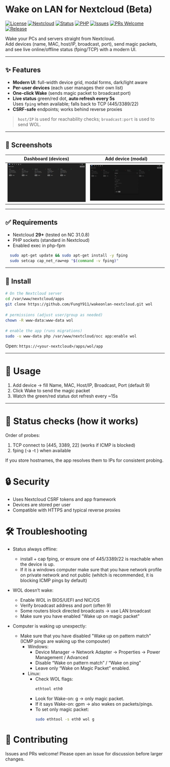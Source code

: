 # Wake on LAN for Nextcloud (Beta)

[![License](https://img.shields.io/badge/License-AGPL--3.0-blue.svg)](LICENSE)
[![Nextcloud](https://img.shields.io/badge/Nextcloud-29--31%2B-0f6fb3.svg)](#)
[![Status](https://img.shields.io/badge/status-alpha-orange.svg)](#)
[![PHP](https://img.shields.io/badge/PHP-8.1%2B-777bb3.svg)](#)
[![Issues](https://img.shields.io/github/issues/FungY911/wakeonlan-nextcloud.svg)](https://github.com/FungY911/wakeonlan-nextcloud/issues)
[![PRs Welcome](https://img.shields.io/badge/PRs-welcome-brightgreen.svg)](https://github.com/FungY911/wakeonlan-nextcloud/pulls)
[![Release](https://img.shields.io/github/v/release/FungY911/wakeonlan-nextcloud?include_prereleases)](https://github.com/FungY911/wakeonlan-nextcloud/releases)

Wake your PCs and servers straight from Nextcloud.  
Add devices (name, MAC, host/IP, broadcast, port), send magic packets, and see live online/offline status (fping/TCP) with a modern UI.

---

## ✨ Features
- **Modern UI**: full-width device grid, modal forms, dark/light aware
- **Per-user devices** (each user manages their own list)
- **One-click Wake** (sends magic packet to broadcast:port)
- **Live status** green/red dot, **auto refresh every 5s**  
  Uses `fping` when available; falls back to TCP (445/3389/22)
- **CSRF-safe** endpoints; works behind reverse proxies

> `host/IP` is used for reachability checks; `broadcast:port` is used to send WOL.

---

## 📸 Screenshots

| Dashboard (devices) | Add device (modal) |
|---|---|
| ![Devices Grid](docs/screenshots/01-dashboard.png) | ![Add Device Modal](docs/screenshots/02-add-device.png) |

---

## ✅ Requirements
- Nextcloud **29+** (tested on NC 31.0.8)
- PHP sockets (standard in Nextcloud)
- Enabled exec in php-fpm
```bash
  sudo apt-get update && sudo apt-get install -y fping
  sudo setcap cap_net_raw+ep "$(command -v fping)"
```

---

## 🚀 Install
```bash
# On the Nextcloud server
cd /var/www/nextcloud/apps
git clone https://github.com/FungY911/wakeonlan-nextcloud.git wol

# permissions (adjust user/group as needed)
chown -R www-data:www-data wol

# enable the app (runs migrations)
sudo -u www-data php /var/www/nextcloud/occ app:enable wol
```
Open:
`https://<your-nextcloud>/apps/wol/app`

---
# 🧭 Usage
1. Add device → fill Name, MAC, Host/IP, Broadcast, Port (default 9)
2. Click Wake to send the magic packet
3. Watch the green/red status dot refresh every ~15s

---

# 🧪 Status checks (how it works)

Order of probes:

1. TCP connect to [445, 3389, 22] (works if ICMP is blocked)
2. fping (-a -t <ms>) when available

If you store hostnames, the app resolves them to IPs for consistent probing.

# 🔒 Security
- Uses Nextcloud CSRF tokens and app framework
- Devices are stored per user
- Compatible with HTTPS and typical reverse proxies

# 🛠 Troubleshooting

- Status always offline:
   - install + cap fping, or ensure one of 445/3389/22 is reachable when the device is up.
   - If it is a windows computer make sure that you have network profile on private network and not public (whitch is recommended, it is blocking ICMP pings by default)

- WOL doesn’t wake:
   - Enable WOL in BIOS/UEFI and NIC/OS
   - Verify broadcast address and port (often 9)
   - Some routers block directed broadcasts → use LAN broadcast
   - Make sure you have enabled "Wake up on magic packet"

- Computer is waking up unexpectly:
   - Make sure that you have disabled "Wake up on pattern match" (ICMP pings are waking up the compouter)
      - Windows:
          - Device Manager → Network Adapter → Properties → Power Management / Advanced
          - Disable “Wake on pattern match” / “Wake on ping”
          - Leave only “Wake on Magic Packet” enabled.
      - Linux:
          - Check WOL flags:
              ```bash
              ethtool eth0
              ```
          - Look for Wake-on: g → only magic packet.
          - If it says Wake-on: gpm → also wakes on packets/pings.
          - To set only magic packet:
              ```bash
              sudo ethtool -s eth0 wol g
              ```

# 🤝 Contributing
Issues and PRs welcome!
Please open an issue for discussion before larger changes.
